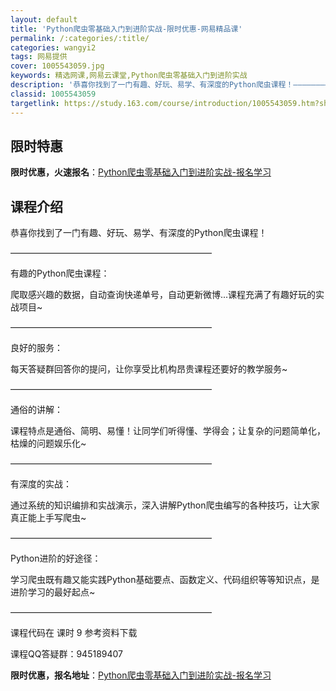 ```yaml
---
layout: default
title: 'Python爬虫零基础入门到进阶实战-限时优惠-网易精品课'
permalink: /:categories/:title/
categories: wangyi2
tags: 网易提供
cover: 1005543059.jpg
keywords: 精选网课,网易云课堂,Python爬虫零基础入门到进阶实战
description: '恭喜你找到了一门有趣、好玩、易学、有深度的Python爬虫课程！———————————————————————有趣的Py'
classid: 1005543059
targetlink: https://study.163.com/course/introduction/1005543059.htm?share=1&shareId=1025206652&utm_campaign=share&utm_medium=iphoneShare&utm_source=&utm_u=1025206652
---
```


## 限时特惠

**限时优惠，火速报名**：[Python爬虫零基础入门到进阶实战-报名学习](https://study.163.com/course/introduction/1005543059.htm?share=1&shareId=1025206652&utm_campaign=share&utm_medium=iphoneShare&utm_source=&utm_u=1025206652)

## 课程介绍

恭喜你找到了一门有趣、好玩、易学、有深度的Python爬虫课程！

———————————————————————

有趣的Python爬虫课程：

爬取感兴趣的数据，自动查询快递单号，自动更新微博...课程充满了有趣好玩的实战项目~

———————————————————————

良好的服务：

每天答疑群回答你的提问，让你享受比机构昂贵课程还要好的教学服务~

———————————————————————

通俗的讲解：

课程特点是通俗、简明、易懂！让同学们听得懂、学得会；让复杂的问题简单化，枯燥的问题娱乐化~

———————————————————————

有深度的实战：

通过系统的知识编排和实战演示，深入讲解Python爬虫编写的各种技巧，让大家真正能上手写爬虫~

———————————————————————

Python进阶的好途径：

学习爬虫既有趣又能实践Python基础要点、函数定义、代码组织等等知识点，是进阶学习的最好起点~

———————————————————————

课程代码在 课时 9 参考资料下载 

课程QQ答疑群：945189407

**限时优惠，报名地址**：[Python爬虫零基础入门到进阶实战-报名学习](https://study.163.com/course/introduction/1005543059.htm?share=1&shareId=1025206652&utm_campaign=share&utm_medium=iphoneShare&utm_source=&utm_u=1025206652)

